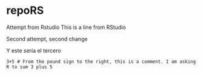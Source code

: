 # repoRS
Attempt from Rstudio
This is a line from RStudio

Second attempt, second change

Y este sería el tercero
```{r three-plus-five, echo=TRUE}
3+5 # From the pound sign to the right, this is a comment. I am asking R to sum 3 plus 5
```